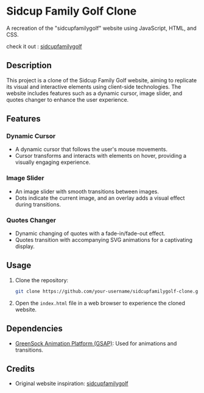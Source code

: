 # Sidcup Family Golf Clone

A recreation of the "sidcupfamilygolf" website using JavaScript, HTML, and CSS.

check it out : [sidcupfamilygolf](https://anuj7862.github.io/web-clone-sidcupfamilygolf/)

## Description

This project is a clone of the Sidcup Family Golf website, aiming to replicate its visual and interactive elements using client-side technologies. The website includes features such as a dynamic cursor, image slider, and quotes changer to enhance the user experience.

## Features

### Dynamic Cursor

- A dynamic cursor that follows the user's mouse movements.
- Cursor transforms and interacts with elements on hover, providing a visually engaging experience.

### Image Slider

- An image slider with smooth transitions between images.
- Dots indicate the current image, and an overlay adds a visual effect during transitions.

### Quotes Changer

- Dynamic changing of quotes with a fade-in/fade-out effect.
- Quotes transition with accompanying SVG animations for a captivating display.


## Usage

1. Clone the repository:

   ```bash
   git clone https://github.com/your-username/sidcupfamilygolf-clone.git

2. Open the `index.html` file in a web browser to experience the cloned website.

## Dependencies

- [GreenSock Animation Platform (GSAP)](https://greensock.com/gsap/): Used for animations and transitions.

## Credits

- Original website inspiration: [sidcupfamilygolf](https://www.sidcupfamilygolf.com/)

